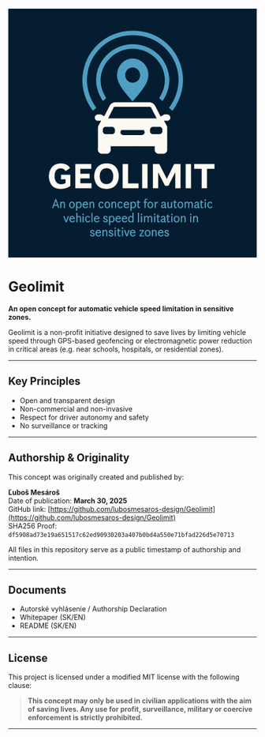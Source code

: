 ![Geolimit Logo](geolimit_banner.png)

# Geolimit

**An open concept for automatic vehicle speed limitation in sensitive zones.**

Geolimit is a non-profit initiative designed to save lives by limiting vehicle speed through GPS-based geofencing or electromagnetic power reduction in critical areas (e.g. near schools, hospitals, or residential zones).

---

## Key Principles

- Open and transparent design
- Non-commercial and non-invasive
- Respect for driver autonomy and safety
- No surveillance or tracking

---

## Authorship & Originality

This concept was originally created and published by:

**Ľuboš Mesároš**  
Date of publication: **March 30, 2025**  
GitHub link: [https://github.com/lubosmesaros-design/Geolimit](https://github.com/lubosmesaros-design/Geolimit)  
SHA256 Proof:  
`df5908ad73e19a651517c62ed90930203a407b0bd4a550e71bfad226d5e70713`

All files in this repository serve as a public timestamp of authorship and intention.

---

## Documents

- Autorské vyhlásenie / Authorship Declaration
- Whitepaper (SK/EN)
- README (SK/EN)

---

## License

This project is licensed under a modified MIT license with the following clause:  
> **This concept may only be used in civilian applications with the aim of saving lives. Any use for profit, surveillance, military or coercive enforcement is strictly prohibited.**

---
